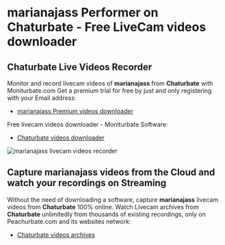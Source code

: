 # marianajass Performer on Chaturbate - Free LiveCam videos downloader

## Chaturbate Live Videos Recorder

Monitor and record livecam videos of **marianajass** from **Chaturbate** with Moniturbate.com
Get a premium trial for free by just and only registering with your Email address:
* [marianajass Premium videos downloader](https://moniturbate.com/request-demo-licence-key.html)

Free livecam videos downloader - Moniturbate Software:
* [Chaturbate videos downloader](https://moniturbate.com/moniturbate-download-software.html)

![marianajass livecam videos recorder](https://peachurnet.com/templates/moniturbate-software.png)


## Capture marianajass videos from the Cloud and watch your recordings on Streaming

Without the need of downloading a software, capture **marianajass** livecam videos from **Chaturbate** 100% online.
Watch Livecam archives from **Chaturbate** unlimitedly from thousands of existing recordings, only on Peachurbate.com and its websites network:
* [Chaturbate videos archives](https://peachurnet.com/)